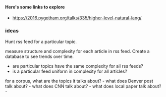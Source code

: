 #### Here's some links to explore

* https://2016.pygotham.org/talks/335/higher-level-natural-lang/


### ideas

Hunt rss feed for a particular topic.

measure structure and complexity for each article in rss feed.  Create a database to see trends over time.
- are particular topics have the same complexity for all rss feeds?
- is a particular feed uniform in complexity for all articles?


for a corpus, what are the topics it talks about?
    - what does Denver post talk about?
    - what does CNN talk about?
    - what does local paper talk about?
    - 


